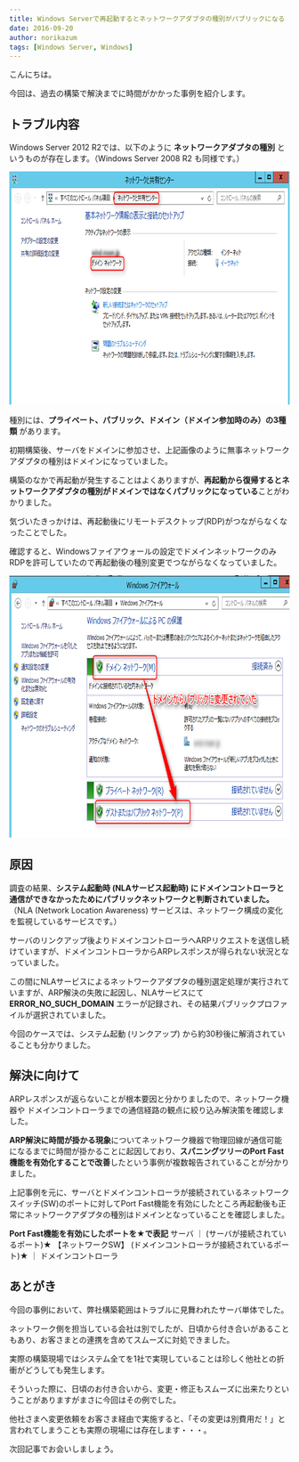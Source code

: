 ```yaml
---
title: Windows Serverで再起動するとネットワークアダプタの種別がパブリックになる
date: 2016-09-20
author: norikazum
tags: [Windows Server, Windows]
---
```


こんにちは。

今回は、過去の構築で解決までに時間がかかった事例を紹介します。

## トラブル内容
Windows Server 2012 R2では、以下のように **ネットワークアダプタの種別** というものが存在します。（Windows Server 2008 R2 も同様です。）

<a href="images/windows-server-network-adapter-type-issue-1.png"><img src="images/windows-server-network-adapter-type-issue-1.png" alt="2016-09-13_10h37_32" width="848" height="419" class="alignnone size-full wp-image-2711" /></a>

種別には、**プライベート、パブリック、ドメイン（ドメイン参加時のみ）の3種類** があります。

初期構築後、サーバをドメインに参加させ、上記画像のように無事ネットワークアダプタの種別はドメインになっていました。

構築のなかで再起動が発生することはよくありますが、**再起動から復帰するとネットワークアダプタの種別がドメインではなくパブリックになっている**ことがわかりました。

気づいたきっかけは、再起動後にリモートデスクトップ(RDP)がつながらなくなったことでした。

確認すると、Windowsファイアウォールの設定でドメインネットワークのみRDPを許可していたので再起動後の種別変更でつながらなくなっていました。

<a href="images/windows-server-network-adapter-type-issue-2.png"><img src="images/windows-server-network-adapter-type-issue-2.png" alt="2016-09-13_10h41_19" width="829" height="471" class="alignnone size-full wp-image-2715" /></a>

## 原因
調査の結果、**システム起動時 (NLAサービス起動時) にドメインコントローラと通信ができなかったためにパブリックネットワークと判断されていました。**（NLA (Network Location Awareness) サービスは、ネットワーク構成の変化を監視しているサービスです。）

サーバのリンクアップ後よりドメインコントローラへARPリクエストを送信し続けていますが、ドメインコントローラからARPレスポンスが得られない状況となっていました。

この間にNLAサービスによるネットワークアダプタの種別選定処理が実行されていますが、ARP解決の失敗に起因し、NLAサービスにて **ERROR_NO_SUCH_DOMAIN** エラーが記録され、その結果パブリックプロファイルが選択されていました。

今回のケースでは、システム起動 (リンクアップ) から約30秒後に解消されていることも分かりました。

## 解決に向けて
ARPレスポンスが返らないことが根本要因と分かりましたので、ネットワーク機器や ドメインコントローラまでの通信経路の観点に絞り込み解決策を確認しました。

**ARP解決に時間が掛かる現象**についてネットワーク機器で物理回線が通信可能になるまでに時間が掛かることに起因しており、**スパニングツリーのPort Fast機能を有効化することで改善**したという事例が複数報告されていることが分かりました。

上記事例を元に、サーバとドメインコントローラが接続されているネットワークスイッチ(SW)のポートに対してPort Fast機能を有効にしたところ再起動後も正常にネットワークアダプタの種別はドメインとなっていることを確認しました。

**Port Fast機能を有効にしたポートを★で表記**
サーバ
｜
(サーバが接続されているポート)★
【ネットワークSW】
(ドメインコントローラが接続されているポート)★
｜
ドメインコントローラ

## あとがき
今回の事例において、弊社構築範囲はトラブルに見舞われたサーバ単体でした。

ネットワーク側を担当している会社は別でしたが、日頃から付き合いがあることもあり、お客さまとの連携を含めてスムーズに対処できました。

実際の構築現場ではシステム全てを1社で実現していることは珍しく他社との折衝がどうしても発生します。

そういった際に、日頃のお付き合いから、変更・修正もスムーズに出来たりということがありますがまさに今回はその例でした。

他社さまへ変更依頼をお客さま経由で実施すると、「その変更は別費用だ！」と言われてしまうことも実際の現場には存在します・・・。

次回記事でお会いしましょう。